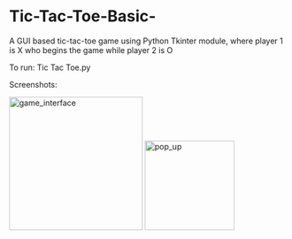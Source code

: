 # Tic-Tac-Toe-Basic-
A GUI based tic-tac-toe game using Python Tkinter module, where player 1 is X who begins the game while player 2 is O

To run:
Tic Tac Toe.py

Screenshots:

<img width="241" alt="game_interface" src="https://user-images.githubusercontent.com/61301997/107772417-3b0f1980-6d62-11eb-8765-c2ed86ad0880.png">




<img width="162" alt="pop_up" src="https://user-images.githubusercontent.com/61301997/107772404-36e2fc00-6d62-11eb-9dca-8d2141e5f242.png">


